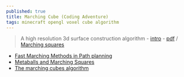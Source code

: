 ```yaml
---
published: true
title: Marching Cube (Coding Adventure)
tags: minecraft opengl voxel cube algorithm
---
```


> A high resolution 3d surface construction algorithm - [intro](https://www.youtube.com/watch?v=M3iI2l0ltbE) - [pdf](https://people.eecs.berkeley.edu/~jrs/meshpapers/LorensenCline.pdf) / [Marching squares](https://en.wikipedia.org/wiki/Marching_squares)

- [Fast Marching Methods in Path planning](https://jvgomez.github.io/pages/fast-marching-method-and-fast-marching-square.html)
- [Metaballs and Marching Squares](http://jamie-wong.com/2014/08/19/metaballs-and-marching-squares/)
- [The marching cubes algorithm](http://users.polytech.unice.fr/~lingrand/MarchingCubes/algo.html)
